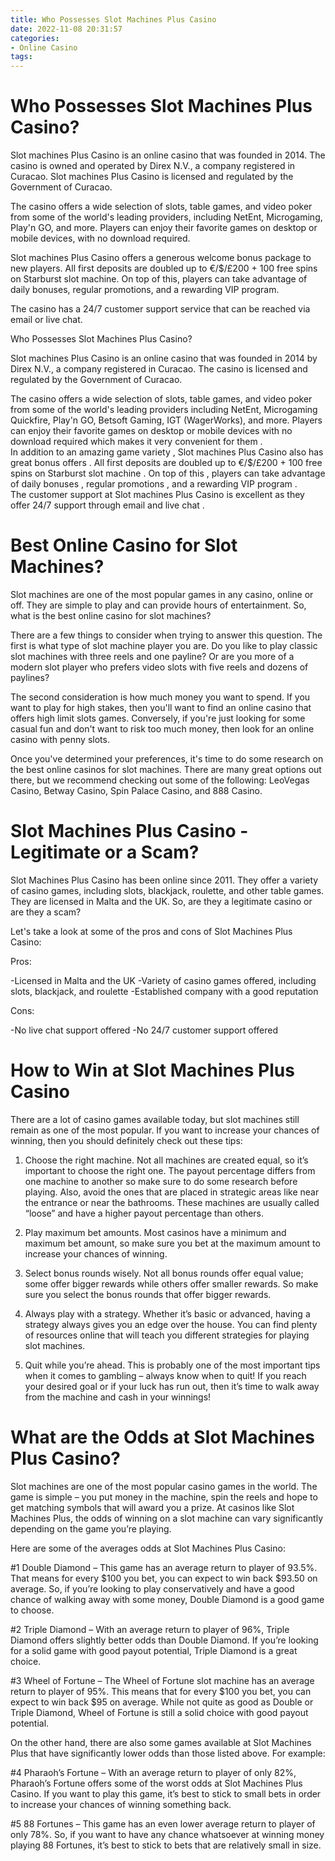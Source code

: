 ```yaml
---
title: Who Possesses Slot Machines Plus Casino
date: 2022-11-08 20:31:57
categories:
- Online Casino
tags:
---
```



#  Who Possesses Slot Machines Plus Casino?

Slot machines Plus Casino is an online casino that was founded in 2014. The casino is owned and operated by Direx N.V., a company registered in Curacao. Slot machines Plus Casino is licensed and regulated by the Government of Curacao.

The casino offers a wide selection of slots, table games, and video poker from some of the world's leading providers, including NetEnt, Microgaming, Play'n GO, and more. Players can enjoy their favorite games on desktop or mobile devices, with no download required.

Slot machines Plus Casino offers a generous welcome bonus package to new players. All first deposits are doubled up to €/$/£200 + 100 free spins on Starburst slot machine. On top of this, players can take advantage of daily bonuses, regular promotions, and a rewarding VIP program.

The casino has a 24/7 customer support service that can be reached via email or live chat.

Who Possesses Slot Machines Plus Casino?


Slot machines Plus Casino is an online casino that was founded in 2014 by Direx N.V., a company registered in Curacao. The casino is licensed and regulated by the Government of Curacao. 

The casino offers a wide selection of slots, table games, and video poker from some of the world's leading providers including NetEnt, Microgaming Quickfire, Play'n GO, Betsoft Gaming, IGT (WagerWorks), and more. Players can enjoy their favorite games on desktop or mobile devices with no download required which makes it very convenient for them .  
In addition to an amazing game variety , Slot machines Plus Casino also has great bonus offers . All first deposits are doubled up to €/$/£200 + 100 free spins on Starburst slot machine . On top of this , players can take advantage of daily bonuses , regular promotions , and a rewarding VIP program .  
The customer support at Slot machines Plus Casino is excellent as they offer 24/7 support through email and live chat .

#  Best Online Casino for Slot Machines?

Slot machines are one of the most popular games in any casino, online or off. They are simple to play and can provide hours of entertainment. So, what is the best online casino for slot machines?

There are a few things to consider when trying to answer this question. The first is what type of slot machine player you are. Do you like to play classic slot machines with three reels and one payline? Or are you more of a modern slot player who prefers video slots with five reels and dozens of paylines?

The second consideration is how much money you want to spend. If you want to play for high stakes, then you'll want to find an online casino that offers high limit slots games. Conversely, if you're just looking for some casual fun and don't want to risk too much money, then look for an online casino with penny slots.

Once you've determined your preferences, it's time to do some research on the best online casinos for slot machines. There are many great options out there, but we recommend checking out some of the following: LeoVegas Casino, Betway Casino, Spin Palace Casino, and 888 Casino.

#  Slot Machines Plus Casino - Legitimate or a Scam?

Slot Machines Plus Casino has been online since 2011. They offer a variety of casino games, including slots, blackjack, roulette, and other table games. They are licensed in Malta and the UK. So, are they a legitimate casino or are they a scam?

Let's take a look at some of the pros and cons of Slot Machines Plus Casino:

Pros:

-Licensed in Malta and the UK
-Variety of casino games offered, including slots, blackjack, and roulette
-Established company with a good reputation

Cons:

-No live chat support offered
-No 24/7 customer support offered

#  How to Win at Slot Machines Plus Casino

There are a lot of casino games available today, but slot machines still remain as one of the most popular. If you want to increase your chances of winning, then you should definitely check out these tips:

1. Choose the right machine. Not all machines are created equal, so it’s important to choose the right one. The payout percentage differs from one machine to another so make sure to do some research before playing. Also, avoid the ones that are placed in strategic areas like near the entrance or near the bathrooms. These machines are usually called “loose” and have a higher payout percentage than others.

2. Play maximum bet amounts. Most casinos have a minimum and maximum bet amount, so make sure you bet at the maximum amount to increase your chances of winning.

3. Select bonus rounds wisely. Not all bonus rounds offer equal value; some offer bigger rewards while others offer smaller rewards. So make sure you select the bonus rounds that offer bigger rewards.

4. Always play with a strategy. Whether it’s basic or advanced, having a strategy always gives you an edge over the house. You can find plenty of resources online that will teach you different strategies for playing slot machines.

5. Quit while you’re ahead. This is probably one of the most important tips when it comes to gambling – always know when to quit! If you reach your desired goal or if your luck has run out, then it’s time to walk away from the machine and cash in your winnings!

#  What are the Odds at Slot Machines Plus Casino?

Slot machines are one of the most popular casino games in the world. The game is simple – you put money in the machine, spin the reels and hope to get matching symbols that will award you a prize. At casinos like Slot Machines Plus, the odds of winning on a slot machine can vary significantly depending on the game you’re playing.

Here are some of the averages odds at Slot Machines Plus Casino:

#1 Double Diamond – This game has an average return to player of 93.5%. That means for every $100 you bet, you can expect to win back $93.50 on average. So, if you’re looking to play conservatively and have a good chance of walking away with some money, Double Diamond is a good game to choose.

#2 Triple Diamond – With an average return to player of 96%, Triple Diamond offers slightly better odds than Double Diamond. If you’re looking for a solid game with good payout potential, Triple Diamond is a great choice.

#3 Wheel of Fortune – The Wheel of Fortune slot machine has an average return to player of 95%. This means that for every $100 you bet, you can expect to win back $95 on average. While not quite as good as Double or Triple Diamond, Wheel of Fortune is still a solid choice with good payout potential.

On the other hand, there are also some games available at Slot Machines Plus that have significantly lower odds than those listed above. For example:

#4 Pharaoh’s Fortune – With an average return to player of only 82%, Pharaoh’s Fortune offers some of the worst odds at Slot Machines Plus Casino. If you want to play this game, it’s best to stick to small bets in order to increase your chances of winning something back.

#5 88 Fortunes – This game has an even lower average return to player of only 78%. So, if you want to have any chance whatsoever at winning money playing 88 Fortunes, it’s best to stick to bets that are relatively small in size.